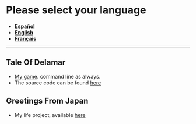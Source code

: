 # Please select your language

- [**Español**](./main_sp)
- [**English**](./main_en)
- [**Français**](./main_fr)

-----------------------------

## Tale Of Delamar
- [My game](./taleofdelamar/game). command line as always.
- The source code can be found [here](https://github.com/Sandaidev/TaleOfDelamar)

## Greetings From Japan
- My life project, available [here](https://greetingsfromjapan.github.io)
